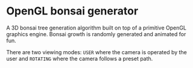 # OpenGL bonsai generator 

A 3D bonsai tree generation algorithm built on top of a primitive OpenGL graphics engine. Bonsai growth is  randomly generated and animated for fun. 

There are two viewing modes: `USER` where the camera is operated by the user and `ROTATING` where the camera follows a preset path. 



